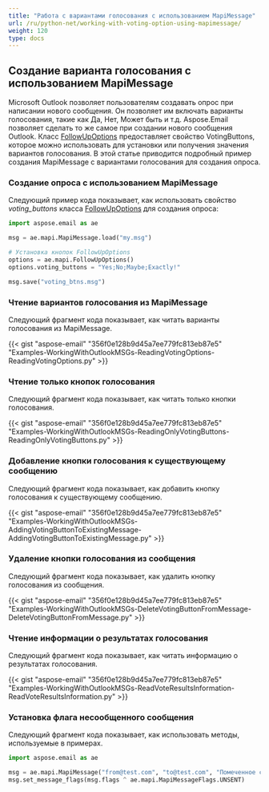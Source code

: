 ```yaml
---
title: "Работа с вариантами голосования с использованием MapiMessage"
url: /ru/python-net/working-with-voting-option-using-mapimessage/
weight: 120
type: docs
---
```



## **Создание варианта голосования с использованием MapiMessage**
Microsoft Outlook позволяет пользователям создавать опрос при написании нового сообщения. Он позволяет им включать варианты голосования, такие как Да, Нет, Может быть и т.д. Aspose.Email позволяет сделать то же самое при создании нового сообщения Outlook. Класс [FollowUpOptions](https://reference.aspose.com/email/python-net/aspose.email.mapi/followupoptions/#followupoptions-class) предоставляет свойство VotingButtons, которое можно использовать для установки или получения значения вариантов голосования. В этой статье приводится подробный пример создания MapiMessage с вариантами голосования для создания опроса.

### **Создание опроса с использованием MapiMessage**

Следующий пример кода показывает, как использовать свойство *voting_buttons* класса [FollowUpOptions](https://reference.aspose.com/email/python-net/aspose.email.mapi/followupoptions/#followupoptions-class) для создания опроса:

```python
import aspose.email as ae

msg = ae.mapi.MapiMessage.load("my.msg")

# Установка кнопок FollowUpOptions
options = ae.mapi.FollowUpOptions()
options.voting_buttons = "Yes;No;Maybe;Exactly!"

msg.save("voting_btns.msg")
```

### **Чтение вариантов голосования из MapiMessage**
Следующий фрагмент кода показывает, как читать варианты голосования из MapiMessage.



{{< gist "aspose-email" "356f0e128b9d45a7ee779fc813eb87e5" "Examples-WorkingWithOutlookMSGs-ReadingVotingOptions-ReadingVotingOptions.py" >}}


### **Чтение только кнопок голосования**
Следующий фрагмент кода показывает, как читать только кнопки голосования.



{{< gist "aspose-email" "356f0e128b9d45a7ee779fc813eb87e5" "Examples-WorkingWithOutlookMSGs-ReadingOnlyVotingButtons-ReadingOnlyVotingButtons.py" >}}
### **Добавление кнопки голосования к существующему сообщению**
Следующий фрагмент кода показывает, как добавить кнопку голосования к существующему сообщению.



{{< gist "aspose-email" "356f0e128b9d45a7ee779fc813eb87e5" "Examples-WorkingWithOutlookMSGs-AddingVotingButtonToExistingMessage-AddingVotingButtonToExistingMessage.py" >}}
### **Удаление кнопки голосования из сообщения**
Следующий фрагмент кода показывает, как удалить кнопку голосования из сообщения.



{{< gist "aspose-email" "356f0e128b9d45a7ee779fc813eb87e5" "Examples-WorkingWithOutlookMSGs-DeleteVotingButtonFromMessage-DeleteVotingButtonFromMessage.py" >}}
### **Чтение информации о результатах голосования**
Следующий фрагмент кода показывает, как читать информацию о результатах голосования.



{{< gist "aspose-email" "356f0e128b9d45a7ee779fc813eb87e5" "Examples-WorkingWithOutlookMSGs-ReadVoteResultsInformation-ReadVoteResultsInformation.py" >}}
### **Установка флага несообщенного сообщения**
Следующий фрагмент кода показывает, как использовать методы, используемые в примерах.

```py
import aspose.email as ae

msg = ae.mapi.MapiMessage("from@test.com", "to@test.com", "Помеченное сообщение", "Сделайте его приятным и коротким, но описательным. Описание может появляться на страницах результатов поиска поисковых систем...")
msg.set_message_flags(msg.flags ^ ae.mapi.MapiMessageFlags.UNSENT)
```